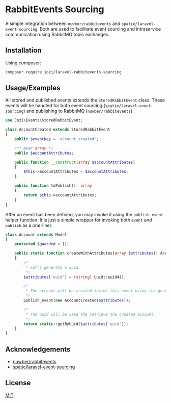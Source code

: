 # RabbitEvents Sourcing

A simple integration between `nuwber/rabbitevents` and `spatie/laravel-event-sourcing`.
Both are used to facilitate event sourcing and intraservice communication using RabbitMQ topic exchanges.

## Installation

Using composer:

```bash
composer require jozi/laravel-rabbitevents-sourcing
```

## Usage/Examples

All stored and published events extends the `StoredRabbitEvent` class. These events will be handled for both event sourcing (`spatie/laravel-event-sourcing`) and publishing to RabbitMQ (`nuwber/rabbitevents`).

```php
use Jozi\Events\StoredRabbitEvent;

class AccountCreated extends StoredRabbitEvent
{
    public $eventKey = 'account.created';

    /** @var array */
    public $accountAttributes;

    public function __construct(array $accountAttributes)
    {
        $this->accountAttributes = $accountAttributes;
    }

    public function toPublish(): array
    {
        return $this->accountAttributes;
    }
}
```

After an event has been defined, you may invoke it using the `publish_event` helper function. It is just a simple wrapper for invoking both `event` and `publish` as a one-liner.

```php
class Account extends Model
{
    protected $guarded = [];

    public static function createWithAttributes(array $attributes): Account
    {
        /*
         * Let's generate a uuid.
         */
        $attributes['uuid'] = (string) Uuid::uuid4();

        /*
         * The account will be created inside this event using the generated uuid.
         */
        publish_event(new AccountCreated($attributes));

        /*
         * The uuid will be used the retrieve the created account.
         */
        return static::getByUuid($attributes['uuid']);
    }
}
```

## Acknowledgements

- [nuwber/rabbitevents](https://github.com/nuwber/rabbitevents)
- [spatie/laravel-event-sourcing](https://github.com/spatie/laravel-event-sourcing/)

## License

[MIT](https://choosealicense.com/licenses/mit/)
